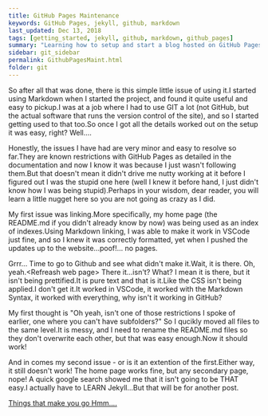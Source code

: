 ```yaml
---
title: GitHub Pages Maintenance
keywords: GitHub Pages, jekyll, github, markdown
last_updated: Dec 13, 2018
tags: [getting_started, jekyll, github, markdown, github_pages]
summary: "Learning how to setup and start a blog hosted on GitHub Pages"
sidebar: git_sidebar
permalink: GithubPagesMaint.html
folder: git
---
```


So after all that was done, there is this simple little issue of using it.I started using Markdown when I started the project, and found it quite useful and easy to pickup.I was at a job where I had to use GIT a lot (not GitHub, but the actual software that runs the version control of the site), and so I started getting used to that too.So once I got all the details worked out on the setup it was easy, right?  Well....

Honestly, the issues I have had are very minor and easy to resolve so far.They are known restrictions with GitHub Pages as detailed in the documentation and now I know it was because I just wasn't following them.But that doesn't mean it didn't drive me nutty working at it before I figured out I was the stupid one here (well I knew it before hand, I just didn't know how I was being stupid).Perhaps in your wisdom, dear reader, you will learn a little nugget here so you are not going as crazy as I did.

My first issue was linking.More specifically, my home page (the README.md if you didn't already know by now) was being used as an index of indexes.Using Markdown linking, I was able to make it work in VSCode just fine, and so I knew it was correctly formatted, yet when I pushed the updates up to the website...poof!... no pages.

Grrr... Time to go to Github and see what didn't make it.Wait, it is there. Oh, yeah.\<Refreash web page>  There it...isn't?  What?  I mean it is there, but it isn't being prettified.It is pure text and that is it.Like the CSS isn't being applied.I don't get it.It worked in VSCode, it worked with the Markdown Syntax, it worked with everything, why isn't it working in GitHub?

My first thought is "Oh yeah, isn't one of those restrictions I spoke of earlier, one where you can't have subfolders?"  So I qucikly moved all files to the same level.It is messy, and I need to rename the README.md files so they don't overwrite each other, but that was easy enough.Now it should work!

And in comes my second issue - or is it an extention of the first.Either way, it still doesn't work!  The home page works fine, but any secondary page, nope! A quick google search showed me that it isn't going to be THAT easy.I actually have to LEARN Jekyll...But that will be for another post.

[Things that make you go Hmm....](https://binged.it/2Ae4ht6)